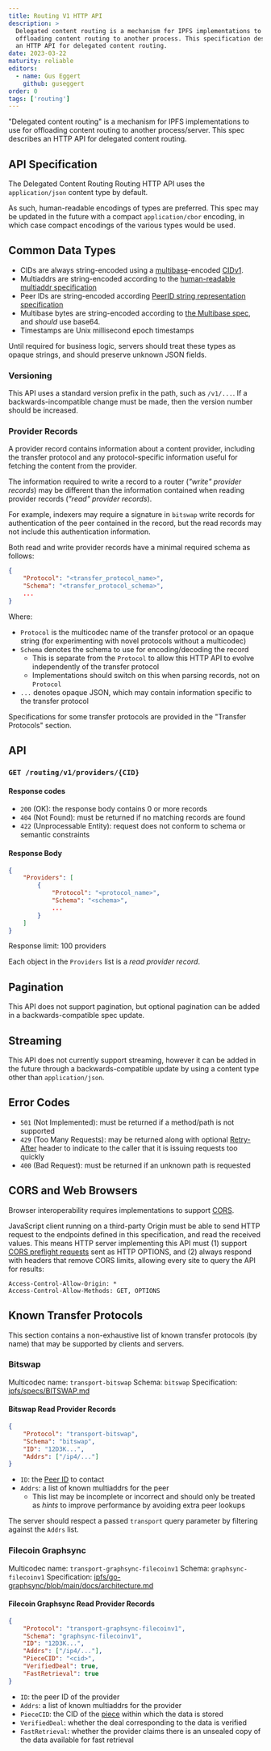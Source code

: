 ```yaml
---
title: Routing V1 HTTP API
description: >
  Delegated content routing is a mechanism for IPFS implementations to use for
  offloading content routing to another process. This specification describes
  an HTTP API for delegated content routing.
date: 2023-03-22
maturity: reliable
editors:
  - name: Gus Eggert
    github: guseggert 
order: 0
tags: ['routing']
---
```


"Delegated content routing" is a mechanism for IPFS implementations to use for offloading content routing to another process/server. This spec describes an HTTP API for delegated content routing.

## API Specification

The Delegated Content Routing Routing HTTP API uses the `application/json` content type by default.

As such, human-readable encodings of types are preferred. This spec may be updated in the future with a compact `application/cbor` encoding, in which case compact encodings of the various types would be used.

## Common Data Types

- CIDs are always string-encoded using a [multibase](https://github.com/multiformats/multibase)-encoded [CIDv1](https://github.com/multiformats/cid#cidv1).
- Multiaddrs are string-encoded according to the [human-readable multiaddr specification](https://github.com/multiformats/multiaddr#specification)
- Peer IDs are string-encoded according [PeerID string representation specification](https://github.com/libp2p/specs/blob/master/peer-ids/peer-ids.md#string-representation)
- Multibase bytes are string-encoded according to [the Multibase spec](https://github.com/multiformats/multibase), and *should* use base64.
- Timestamps are Unix millisecond epoch timestamps

Until required for business logic, servers should treat these types as opaque strings, and should preserve unknown JSON fields.

### Versioning

This API uses a standard version prefix in the path, such as `/v1/...`. If a backwards-incompatible change must be made, then the version number should be increased.

### Provider Records

A provider record contains information about a content provider, including the transfer protocol and any protocol-specific information useful for fetching the content from the provider.

The information required to write a record to a router (*"write" provider records*) may be different than the information contained when reading provider records (*"read" provider records*).

For example, indexers may require a signature in `bitswap` write records for authentication of the peer contained in the record, but the read records may not include this authentication information.

Both read and write provider records have a minimal required schema as follows:

```json
{
    "Protocol": "<transfer_protocol_name>",
    "Schema": "<transfer_protocol_schema>",
    ...
}
```

Where:

- `Protocol` is the multicodec name of the transfer protocol or an opaque string (for experimenting with novel protocols without a multicodec)
- `Schema` denotes the schema to use for encoding/decoding the record
  - This is separate from the `Protocol` to allow this HTTP API to evolve independently of the transfer protocol
  - Implementations should switch on this when parsing records, not on `Protocol`
- `...` denotes opaque JSON, which may contain information specific to the transfer protocol

Specifications for some transfer protocols are provided in the "Transfer Protocols" section.

## API

### `GET /routing/v1/providers/{CID}`

#### Response codes

- `200` (OK): the response body contains 0 or more records
- `404` (Not Found): must be returned if no matching records are found
- `422` (Unprocessable Entity): request does not conform to schema or semantic constraints

#### Response Body

```json
{
    "Providers": [
        {
            "Protocol": "<protocol_name>",
            "Schema": "<schema>",
            ...
        }
    ]
}
```

Response limit: 100 providers

Each object in the `Providers` list is a *read provider record*.

## Pagination

This API does not support pagination, but optional pagination can be added in a backwards-compatible spec update.

## Streaming

This API does not currently support streaming, however it can be added in the future through a backwards-compatible update by using a content type other than `application/json`.

## Error Codes

- `501` (Not Implemented): must be returned if a method/path is not supported
- `429` (Too Many Requests): may be returned along with optional [Retry-After](https://developer.mozilla.org/en-US/docs/Web/HTTP/Headers/Retry-After) header to indicate to the caller that it is issuing requests too quickly
- `400` (Bad Request): must be returned if an unknown path is requested

## CORS and Web Browsers

Browser interoperability requires implementations to support
[CORS](https://developer.mozilla.org/en-US/docs/Web/HTTP/CORS).

JavaScript client running on a third-party Origin must be able to send HTTP
request to the endpoints defined in this specification, and read the received
values. This means HTTP server implementing this API must (1) support
[CORS preflight requests](https://developer.mozilla.org/en-US/docs/Glossary/Preflight_request)
sent as HTTP OPTIONS, and (2) always respond with headers that remove CORS
limits, allowing every site to query the API for results:

```plaintext
Access-Control-Allow-Origin: *
Access-Control-Allow-Methods: GET, OPTIONS
```

## Known Transfer Protocols

This section contains a non-exhaustive list of known transfer protocols (by name) that may be supported by clients and servers.

### Bitswap

Multicodec name: `transport-bitswap`
Schema: `bitswap`
Specification: [ipfs/specs/BITSWAP.md](https://github.com/ipfs/specs/blob/main/BITSWAP.md)

#### Bitswap Read Provider Records

```json
{
    "Protocol": "transport-bitswap",
    "Schema": "bitswap",
    "ID": "12D3K...",
    "Addrs": ["/ip4/..."]
}
```

- `ID`: the [Peer ID](https://github.com/libp2p/specs/blob/master/peer-ids/peer-ids.md) to contact
- `Addrs`: a list of known multiaddrs for the peer
  - This list may be incomplete or incorrect and should only be treated as *hints* to improve performance by avoiding extra peer lookups

The server should respect a passed `transport` query parameter by filtering against the `Addrs` list.

### Filecoin Graphsync

Multicodec name: `transport-graphsync-filecoinv1`
Schema: `graphsync-filecoinv1`
Specification: [ipfs/go-graphsync/blob/main/docs/architecture.md](https://github.com/ipfs/go-graphsync/blob/main/docs/architecture.md)

#### Filecoin Graphsync Read Provider Records

```json
{
    "Protocol": "transport-graphsync-filecoinv1",
    "Schema": "graphsync-filecoinv1",
    "ID": "12D3K...",
    "Addrs": ["/ip4/..."],
    "PieceCID": "<cid>",
    "VerifiedDeal": true,
    "FastRetrieval": true
}
```

- `ID`: the peer ID of the provider
- `Addrs`: a list of known multiaddrs for the provider
- `PieceCID`: the CID of the [piece](https://spec.filecoin.io/systems/filecoin_files/piece/#section-systems.filecoin_files.piece) within which the data is stored
- `VerifiedDeal`: whether the deal corresponding to the data is verified
- `FastRetrieval`: whether the provider claims there is an unsealed copy of the data available for fast retrieval
